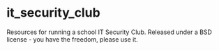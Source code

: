 # it_security_club
Resources for running a school IT Security Club. Released under a BSD license - you have the freedom, please use it.
